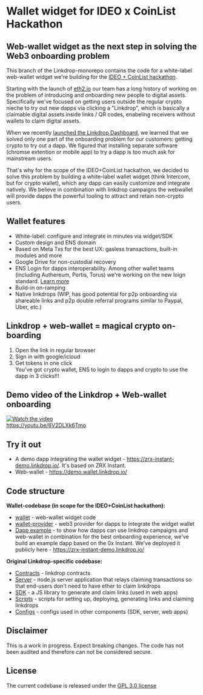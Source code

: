 # Wallet widget for IDEO x CoinList Hackathon  
## Web-wallet widget as the next step in solving the Web3 onboarding problem
This branch of the Linkdrop-monorepo contains the code for a white-label web-wallet widget we're building for the [IDEO + CoinList hackathon](https://coinlist.co/build/ideo).  
 
Starting with the launch of [eth2.io](https://eth2.io/) our team has a long history of working on the problem of introducing and onboarding new people to digital assets. Specifically we've focused on getting users outside the regular crypto nieche to try out new dapps via clicking a "Linkdrop", which is basically a claimable digital assets inside links / QR codes, enabeling receivers without wallets to claim digital assets.

When we recently [launched the Linkdrop Dashboard](https://medium.com/linkdrophq/https-medium-com-linkdrophq-dashboard-launch-d8b3a2c8eec9), we learned that we solved only one part of the onboarding problem for our customers: getting crypto to try out a dapp. We figured that installing separate software (chromse extention or mobile app) to try a dapp is too much ask for mainstream users.    
  
That's why for the scope of the IDEO+CoinList hackathon, we decided to solve this problem by building a white-label wallet widget (think Intercom, but for crypto wallet), which any dapp can easily customize and integrate natively. We believe in combination with linkdrop campaigns the webwallet will provide dapps the powerful tooling to attract and retain non-crypto users.  

## Wallet features
- White-label: configure and integrate in minutes via widget/SDK  
- Custom design and ENS domain   
- Based on Meta Txs for the best UX: gasless transactions, built-in modules and more  
- Google Drive for non-custodial recovery  
- ENS Login for dapps interoperability. Among other wallet teams (including Authereum, Portis, Torus) we're working on the new loign standard. [Learn more](https://ethereum-magicians.org/t/discussion-ens-login/3569)  
- Build-in on-ramping
- Native linkdrops (WIP, has good potential for p2p onboarding via shareable links and p2p double referral programs similar to Paypal, Uber, etc.)   

## Linkdrop + web-wallet = magical crypto on-boarding    
1. Open the link in regular browser   
2. Sign in with google/icloud  
3. Get tokens in one click  
You’ve got crypto wallet, ENS to login to dapps and crypto to use the dapp in 3 clicks!!!

## Demo video of the Linkdrop + Web-wallet onboarding
[![Watch the video](https://img.youtube.com/vi/6V2DLXk6Tmo/maxresdefault.jpg)](https://youtu.be/6V2DLXk6Tmo)  
https://youtu.be/6V2DLXk6Tmo


## Try it out
- A demo dapp integrating the wallet widget - https://zrx-instant-demo.linkdrop.io/. It's based on ZRX Instant. 
- Web-wallet - https://demo.wallet.linkdrop.io/

## Code structure

**Wallet-codebase (in scope for the IDEO+CoinList hackathon):**
- [wallet](https://github.com/LinkdropHQ/linkdrop-monorepo/tree/master/packages/apps/app-claim) - web-wallet widget code
- [wallet-provider](https://github.com/LinkdropHQ/linkdrop-monorepo/tree/master/packages/apps/app-claim) - web3 provider for dapps to integrate the widget wallet
- [Dapp example](https://github.com/LinkdropHQ/linkdrop-monorepo/tree/master/packages/apps/app-claim) - to show how dapps can use linkdrop campaigns and web-wallet in combination for the best onboarding experience, we've build an example dapp based on the 0x Instant. We've deployed it publicly here - https://zrx-instant-demo.linkdrop.io/

**Original Linkdrop-specific codebase:**
- [Contracts](https://github.com/LinkdropHQ/linkdrop-monorepo/tree/master/packages/contracts) - linkdrop contracts
- [Server](https://github.com/LinkdropHQ/linkdrop-monorepo/tree/master/packages/server) - node.js server application that relays claiming transactions so that end-users don't need to have ether to claim linkdrops
- [SDK](https://github.com/LinkdropHQ/linkdrop-monorepo/tree/master/packages/sdk) - a JS library to generate and claim links (used in web apps)
- [Scripts](https://github.com/LinkdropHQ/linkdrop-monorepo/tree/master/packages/scripts)  - scripts for setting up, deploying, generating links and claiming linkdrops
- [Configs](https://github.com/LinkdropHQ/linkdrop-monorepo/tree/master/configs) - configs used in other components (SDK, server, web apps)

## Disclaimer
This is a work in progress. Expect breaking changes. The code has not been audited and therefore can not be considered secure.

## License
The current codebase is released under the [GPL 3.0 license](https://www.gnu.org/licenses/gpl-3.0.en.html)
